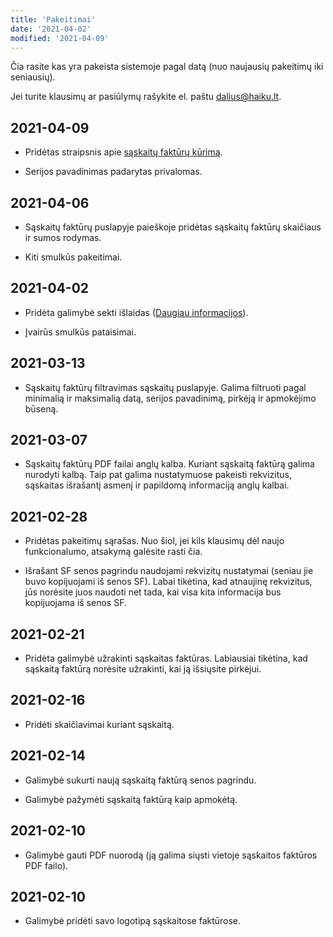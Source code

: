 ```yaml
---
title: 'Pakeitimai'
date: '2021-04-02'
modified: '2021-04-09'
---
```


Čia rasite kas yra pakeista sistemoje pagal datą (nuo naujausių
pakeitimų iki seniausių).

Jei turite klausimų ar pasiūlymų rašykite el. paštu
[dalius@haiku.lt](mailto:dalius@haiku.lt).

## 2021-04-09

* Pridėtas straipsnis apie [sąskaitų faktūrų
  kūrimą](/straipsniai/saskaitos-fakturos).

* Serijos pavadinimas padarytas privalomas.

## 2021-04-06

* Sąskaitų faktūrų puslapyje paieškoje pridėtas sąskaitų faktūrų
  skaičiaus ir sumos rodymas.

* Kiti smulkūs pakeitimai.

## 2021-04-02

* Pridėta galimybė sekti išlaidas ([Daugiau
  informacijos](/straipsniai/islaidu-sekimas)).

* Įvairūs smulkūs pataisimai.

## 2021-03-13

* Sąskaitų faktūrų filtravimas sąskaitų puslapyje. Galima
  filtruoti pagal minimalią ir maksimalią datą, serijos
  pavadinimą, pirkėją ir apmokėjimo būseną.

## 2021-03-07

* Sąskaitų faktūrų PDF failai anglų kalba. Kuriant sąskaitą
  faktūrą galima nurodyti kalbą. Taip pat galima nustatymuose
  pakeisti rekvizitus, sąskaitas išrašantį asmenį ir papildomą
  informaciją anglų kalbai.

## 2021-02-28

* Pridėtas pakeitimų sąrašas. Nuo šiol, jei kils klausimų dėl
  naujo funkcionalumo, atsakymą galėsite rasti čia.

* Išrašant SF senos pagrindu naudojami rekvizitų nustatymai
  (seniau jie buvo kopijuojami iš senos SF). Labai tikėtina, kad
  atnaujinę rekvizitus, jūs norėsite juos naudoti net tada, kai
  visa kita informacija bus kopijuojama iš senos SF.

## 2021-02-21

* Pridėta galimybė užrakinti sąskaitas faktūras. Labiausiai
  tikėtina, kad sąskaitą faktūrą norėsite užrakinti, kai ją
  išsiųsite pirkėjui.

## 2021-02-16

* Pridėti skaičiavimai kuriant sąskaitą.

## 2021-02-14

* Galimybė sukurti naują sąskaitą faktūrą senos pagrindu.

* Galimybė pažymėti sąskaitą faktūrą kaip apmokėtą.

## 2021-02-10

* Galimybė gauti PDF nuorodą (ją galima siųsti vietoje sąskaitos
  faktūros PDF failo).

## 2021-02-10

* Galimybė pridėti savo logotipą sąskaitose faktūrose.
